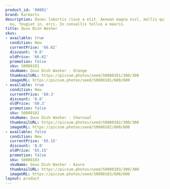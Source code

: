 ```yaml
---
product_id: '00801'
brand: Karmarts
description: Donec lobortis risus a elit. Aenean magna nisl, mollis quis, molestie
  eu, feugiat in, orci. In convallis tellus a mauris.
title: Quux Dish Washer
skus:
- available: true
  condition: New
  currentPrice: '66.62'
  discount: '0.0'
  oldPrice: '66.62'
  promotion: false
  sku: S0080101
  skuName: Quux Dish Washer - Orange
  thumbnailURL: https://picsum.photos/seed/S0080101/300/300
  imageURL: https://picsum.photos/seed/S0080101/600/600
- available: true
  condition: New
  currentPrice: '60.3'
  discount: '0.0'
  oldPrice: '60.3'
  promotion: false
  sku: S0080102
  skuName: Quux Dish Washer - Charcoal
  thumbnailURL: https://picsum.photos/seed/S0080102/300/300
  imageURL: https://picsum.photos/seed/S0080102/600/600
- available: false
  condition: New
  currentPrice: '65.15'
  discount: '0.0'
  oldPrice: '65.15'
  promotion: false
  sku: S0080103
  skuName: Quux Dish Washer - Azure
  thumbnailURL: https://picsum.photos/seed/S0080103/300/300
  imageURL: https://picsum.photos/seed/S0080103/600/600
layout: product
---
```

